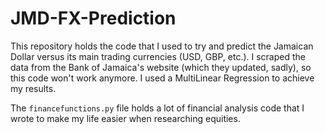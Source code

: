 # JMD-FX-Prediction
This repository holds the code that I used to try and predict the Jamaican Dollar versus its main trading currencies (USD, GBP, etc.). I scraped the data from the Bank of Jamaica's website (which they updated, sadly), so this code won't work anymore. I used a MultiLinear Regression to achieve my results.

The `financefunctions.py` file holds a lot of financial analysis code that I wrote to make my life easier when researching equities.
